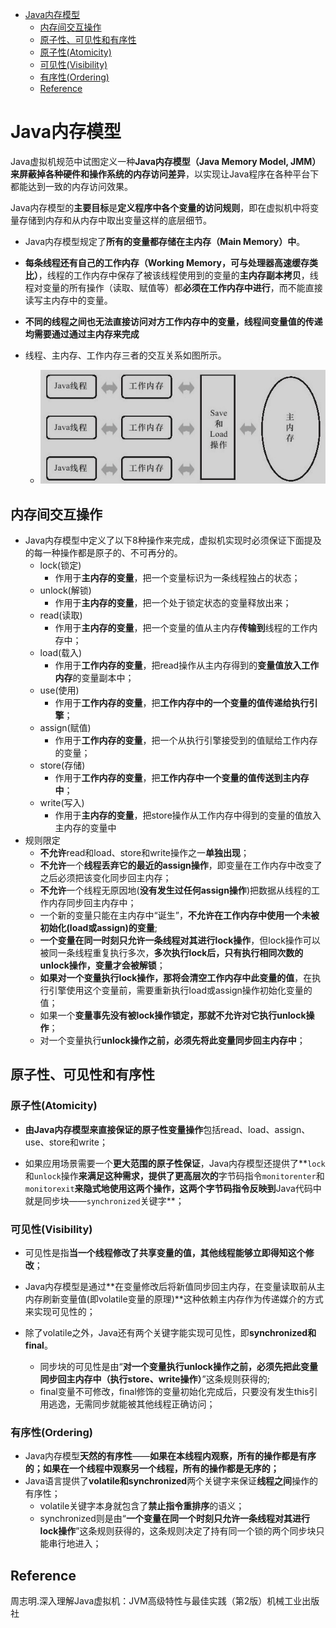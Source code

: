 <!-- TOC -->

- [Java内存模型](#java内存模型)
  - [内存间交互操作](#内存间交互操作)
  - [原子性、可见性和有序性](#原子性可见性和有序性)
  - [原子性(Atomicity)](#原子性atomicity)
  - [可见性(Visibility)](#可见性visibility)
  - [有序性(Ordering)](#有序性ordering)
  - [Reference](#reference)

<!-- /TOC -->

# Java内存模型

Java虚拟机规范中试图定义一种**Java内存模型（Java Memory Model, JMM）**来**屏蔽掉各种硬件和操作系统的内存访问差异**，以实现让Java程序在各种平台下都能达到一致的内存访问效果。

Java内存模型的**主要目标**是**定义程序中各个变量的访问规则**，即在虚拟机中将变量存储到内存和从内存中取出变量这样的底层细节。

- Java内存模型规定了**所有的变量都存储在主内存（Main Memory）中**。

- **每条线程还有自己的工作内存（Working Memory，可与处理器高速缓存类比）**，线程的工作内存中保存了被该线程使用到的变量的**主内存副本拷贝**，线程对变量的所有操作（读取、赋值等）都**必须在工作内存中进行**，而不能直接读写主内存中的变量。

- **不同的线程之间也无法直接访问对方工作内存中的变量，线程间变量值的传递均需要通过通过主内存来完成**
- 线程、主内存、工作内存三者的交互关系如图所示。
  - ![image-20200605104237370](Java%E5%86%85%E5%AD%98%E6%A8%A1%E5%9E%8B.assets/image-20200605104237370.png)

## 内存间交互操作

- Java内存模型中定义了以下8种操作来完成，虚拟机实现时必须保证下面提及的每一种操作都是原子的、不可再分的。
  - lock(锁定)
    - 作用于**主内存的变量**，把一个变量标识为一条线程独占的状态；
  - unlock(解锁)
    - 作用于**主内存的变量**，把一个处于锁定状态的变量释放出来；
  - read(读取)
    - 作用于**主内存的变量**，把一个变量的值从主内存**传输到**线程的工作内存中；
  - load(载入)
    - 作用于**工作内存的变量**，把read操作从主内存得到的**变量值放入工作内存**的变量副本中；
  - use(使用)
    - 作用于**工作内存的变量**，把**工作内存中的一个变量的值传递给执行引擎**；
  - assign(赋值)
    - 作用于**工作内存的变量**，把一个从执行引擎接受到的值赋给工作内存的变量；
  - store(存储)
    - 作用于**工作内存的变量**，把**工作内存中一个变量的值传送到主内存中**；
  - write(写入)
    - 作用于**主内存的变量**，把store操作从工作内存中得到的变量的值放入主内存的变量中
- 规则限定
  - **不允许**read和load、store和write操作之一**单独出现**；
  - **不允许**一个**线程丢弃它的最近的assign操作**，即变量在工作内存中改变了之后必须把该变化同步回主内存；
  - **不允许**一个线程无原因地(**没有发生过任何assign操作**)把数据从线程的工作内存同步回主内存中；
  - 一个新的变量只能在主内存中“诞生”，**不允许在工作内存中使用一个未被初始化(load或assign)的变量**;
  - **一个变量在同一时刻只允许一条线程对其进行lock操作**，但lock操作可以被同一条线程重复执行多次，**多次执行lock后，只有执行相同次数的unlock操作，变量才会被解锁**；
  - **如果对一个变量执行lock操作，那将会清空工作内存中此变量的值**，在执行引擎使用这个变量前，需要重新执行load或assign操作初始化变量的值；
  - 如果一个**变量事先没有被lock操作锁定，那就不允许对它执行unlock操作**；
  - 对一个变量执行**unlock操作之前，必须先将此变量同步回主内存中**；

## 原子性、可见性和有序性

### 原子性(Atomicity)

- **由Java内存模型来直接保证的原子性变量操作**包括read、load、assign、use、store和write；

- 如果应用场景需要一个**更大范围的原子性保证**，Java内存模型还提供了**```lock```和```unlock```操作**来满足这种需求，提供了更高层次的**字节码指令```monitorenter```和```monitorexit```**来隐式地使用这两个操作，这两个字节码指令反映到**Java代码中就是同步块——```synchronized```关键字**；

### 可见性(Visibility)

- 可见性是指**当一个线程修改了共享变量的值，其他线程能够立即得知这个修改**；

- Java内存模型是通过**在变量修改后将新值同步回主内存，在变量读取前从主内存刷新变量值(即volatile变量的原理)**这种依赖主内存作为传递媒介的方式来实现可见性的；

- 除了volatile之外，Java还有两个关键字能实现可见性，即**synchronized和final**。
  - 同步块的可见性是由“**对一个变量执行unlock操作之前，必须先把此变量同步回主内存中（执行store、write操作）**”这条规则获得的;
  - final变量不可修改，final修饰的变量初始化完成后，只要没有发生this引用逃逸，无需同步就能被其他线程正确访问；

### 有序性(Ordering)

- Java内存模型**天然的有序性**——**如果在本线程内观察，所有的操作都是有序的；如果在一个线程中观察另一个线程，所有的操作都是无序的；**
- Java语言提供了**volatile和synchronized**两个关键字来保证**线程之间**操作的有序性；
  - volatile关键字本身就包含了**禁止指令重排序**的语义；
  - synchronized则是由“**一个变量在同一个时刻只允许一条线程对其进行lock操作**”这条规则获得的，这条规则决定了持有同一个锁的两个同步块只能串行地进入；



## Reference

周志明.深入理解Java虚拟机：JVM高级特性与最佳实践（第2版）机械工业出版社